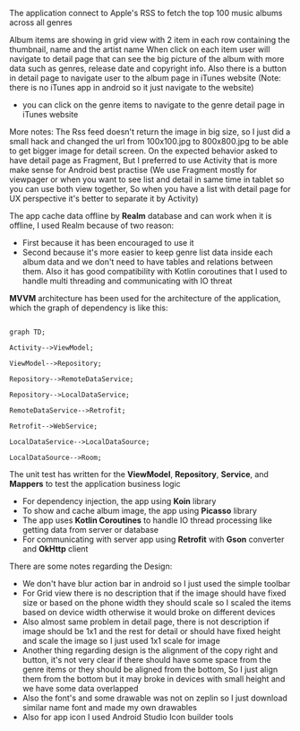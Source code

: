 The application connect to Apple's RSS to fetch the top 100 music albums across all genres

Album items are showing in grid view with 2 item in each row containing the thumbnail, name and the artist name When click
on each item user will navigate to detail page that can see the big picture of the album with more data such as genres,
release date and copyright info. Also there is a button in detail page to navigate user to the album page in iTunes
website (Note: there is no iTunes app in android so it just navigate to the website)

+ you can click on the genre items to navigate to the genre detail page in iTunes website

More notes:
The Rss feed doesn't return the image in big size, so I just did a small hack and changed the url from 100x100.jpg to
800x800.jpg to be able to get bigger image for detail screen. On the expected behavior asked to have detail page as
Fragment, But I preferred to use Activity that is more make sense for Android best practise
(We use Fragment mostly for viewpager or when you want to see list and detail in same time in tablet so you can use both
view together, So when you have a list with detail page for UX perspective it's better to separate it by Activity)

The app cache data offline by **Realm** database and can work when it is offline, I used Realm because of two reason:

- First because it has been encouraged to use it
- Second because it's more easier to keep genre list data inside each album data and we don't need to have tables and
  relations between them. Also it has good compatibility with Kotlin coroutines that I used to handle multi threading and
  communicating with IO threat

**MVVM** architecture has been used for the architecture of the application, which the graph of dependency is like this:

```mermaid

graph TD;

Activity-->ViewModel;

ViewModel-->Repository;

Repository-->RemoteDataService;

Repository-->LocalDataService;

RemoteDataService-->Retrofit;

Retrofit-->WebService;

LocalDataService-->LocalDataSource;

LocalDataSource-->Room;

```

The unit test has written for the **ViewModel**, **Repository**, **Service**, and **Mappers** to test the application
business logic

- For dependency injection, the app using **Koin** library
- To show and cache album image, the app using **Picasso** library
- The app uses **Kotlin Coroutines** to handle IO thread processing like getting data from server or database
- For communicating with server app using **Retrofit** with **Gson** converter and **OkHttp** client

There are some notes regarding the Design:

- We don't have blur action bar in android so I just used the simple toolbar
- For Grid view there is no description that if the image should have fixed size or based on the phone width they should
  scale so I scaled the items based on device width otherwise it would broke on different devices
- Also almost same problem in detail page, there is not description if image should be 1x1 and the rest for detail or should
  have fixed height and scale the image so I just used 1x1 scale for image
- Another thing regarding design is the alignment of the copy right and button, it's not very clear if there should have
  some space from the genre items or they should be aligned from the bottom, So I just align them from the bottom but it may
  broke in devices with small height and we have some data overlapped
- Also the font's and some drawable was not on zeplin so I just download similar name font and made my own drawables
- Also for app icon I used Android Studio Icon builder tools
